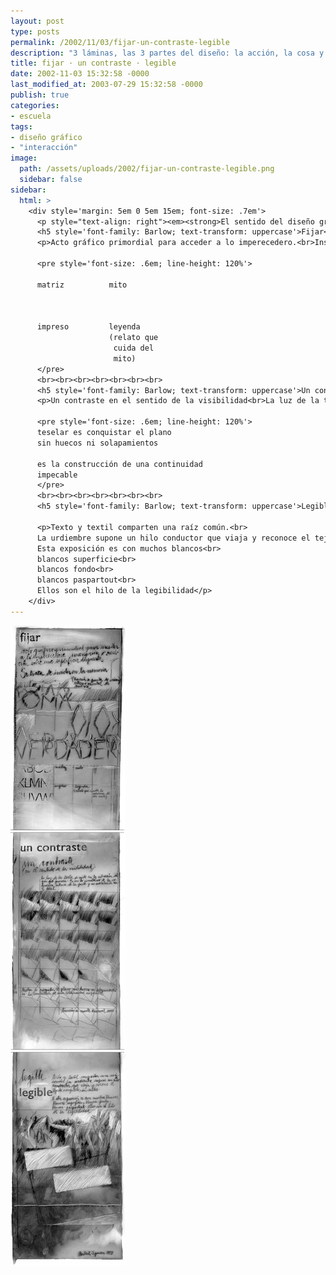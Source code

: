 ```yaml
---
layout: post
type: posts
permalink: /2002/11/03/fijar-un-contraste-legible
description: "3 láminas, las 3 partes del diseño: la acción, la cosa y su propósito"
title: fijar · un contraste · legible
date: 2002-11-03 15:32:58 -0000
last_modified_at: 2003-07-29 15:32:58 -0000
publish: true
categories:
- escuela
tags:
- diseño gráfico
- "interacción"
image:
  path: /assets/uploads/2002/fijar-un-contraste-legible.png
  sidebar: false
sidebar:
  html: >
    <div style='margin: 5em 0 5em 15em; font-size: .7em'>
      <p style="text-align: right"><em><strong>El sentido del diseño gráfico:</strong> 3 láminas presentadas en la exposición de los 50 años de la e[ad] Escuela de Arquitectura y Diseño, MNBA.</em></p>
      <h5 style='font-family: Barlow; text-transform: uppercase'>Fijar</h5>
      <p>Acto gráfico primordial para acceder a lo imperecedero.<br>Inscripción o insición sobre una superficie dispuesta.</p>

      <pre style='font-size: .6em; line-height: 120%'>

      matriz          mito



      impreso         leyenda
                      (relato que
                       cuida del
                       mito)
      </pre>
      <br><br><br><br><br><br><br>
      <h5 style='font-family: Barlow; text-transform: uppercase'>Un contraste</h5>
      <p>Un contraste en el sentido de la visibilidad<br>La luz de la tesela se mide en la vibración del gris que provoca.<br>Es en lo simultáneo de la coherencia interna de la parte y su articulación con un total.</p>

      <pre style='font-size: .6em; line-height: 120%'>
      teselar es conquistar el plano 
      sin huecos ni solapamientos

      es la construcción de una continuidad
      impecable
      </pre>
      <br><br><br><br><br><br><br>
      <h5 style='font-family: Barlow; text-transform: uppercase'>Legible</h5>
      
      <p>Texto y textil comparten una raíz común.<br>
      La urdiembre supone un hilo conductor que viaja y reconoce el tejido completo, sin saltos.<br><br>
      Esta exposición es con muchos blancos<br>
      blancos superficie<br>
      blancos fondo<br>
      blancos paspartout<br>
      Ellos son el hilo de la legibilidad</p>
    </div>
---
```



![3 láminas](/assets/uploads/2002/fijar-un-contraste-legible.png)